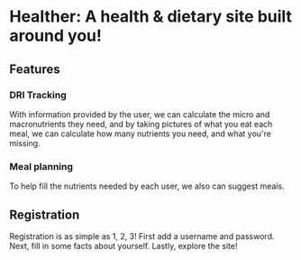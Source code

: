 ﻿# Healther: A health & dietary site built around you!
## Features
### DRI Tracking
With information provided by the user, we can calculate the micro and macronutrients they need, and by taking pictures of what you eat each meal, we can calculate how many nutrients you need, and what you're missing.
### Meal planning
To help fill the nutrients needed by each user, we also can suggest meals.

## Registration
Registration is as simple as 1, 2, 3!
First add a username and password.
Next, fill in some facts about yourself.
Lastly, explore the site!
